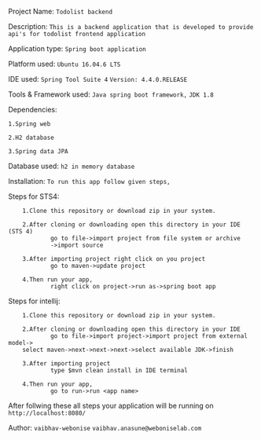 Project Name: 
`Todolist backend`

Description: 
`This is a backend application that is developed to provide api's for todolist frontend application`

Application type: 
`Spring boot application`

Platform used: 
`Ubuntu 16.04.6 LTS`

IDE used: 
`Spring Tool Suite 4`
`Version: 4.4.0.RELEASE`

Tools & Framework used: 
`Java spring boot framework,`
`JDK 1.8`

Dependencies:

`1.Spring web`

`2.H2 database`

`3.Spring data JPA`

Database used: 
`h2 in memory database`

Installation: 
`To run this app follow given steps,`

Steps for STS4: 
        
        1.Clone this repository or download zip in your system.
        
        2.After cloning or downloading open this directory in your IDE (STS 4)
                go to file->import project from file system or archive
                ->import source 
                
        3.After importing project right click on you project
                go to maven->update project
         
        4.Then run your app,
                right click on project->run as->spring boot app

Steps for intellij: 
        
        1.Clone this repository or download zip in your system.
        
        2.After cloning or downloading open this directory in your IDE
                go to file->import project->import project from external model->
		select maven->next->next->next->select available JDK->finish
                
        3.After importing project
                type $mvn clean install in IDE terminal
         
        4.Then run your app,
                go to run->run <app name>

After follwing these all steps your application will be running on 
        `http://localhost:8080/`

Author: 
`vaibhav-webonise`
`vaibhav.anasune@weboniselab.com`

